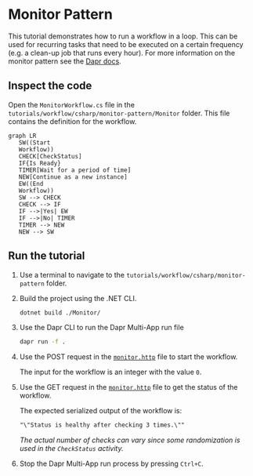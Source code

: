 # Monitor Pattern

This tutorial demonstrates how to run a workflow in a loop. This can be used for recurring tasks that need to be executed on a certain frequency (e.g. a clean-up job that runs every hour). For more information on the monitor pattern see the [Dapr docs](https://docs.dapr.io/developing-applications/building-blocks/workflow/workflow-patterns/#monitor).

## Inspect the code

Open the `MonitorWorkflow.cs` file in the `tutorials/workflow/csharp/monitor-pattern/Monitor` folder. This file contains the definition for the workflow.

```mermaid
graph LR
   SW((Start
   Workflow))
   CHECK[CheckStatus]
   IF{Is Ready}
   TIMER[Wait for a period of time]
   NEW[Continue as a new instance]
   EW((End
   Workflow))
   SW --> CHECK
   CHECK --> IF
   IF -->|Yes| EW
   IF -->|No| TIMER
   TIMER --> NEW
   NEW --> SW
```

## Run the tutorial

1. Use a terminal to navigate to the `tutorials/workflow/csharp/monitor-pattern` folder.
2. Build the project using the .NET CLI.

    ```bash
    dotnet build ./Monitor/
    ```

3. Use the Dapr CLI to run the Dapr Multi-App run file

    ```bash
    dapr run -f .
    ```

4. Use the POST request in the [`monitor.http`](./monitor.http) file to start the workflow.

    The input for the workflow is an integer with the value `0`.

5. Use the GET request in the [`monitor.http`](./monitor.http) file to get the status of the workflow.

    The expected serialized output of the workflow is:

    ```txt
    "\"Status is healthy after checking 3 times.\""
    ```

    *The actual number of checks can vary since some randomization is used in the `CheckStatus` activity.*

6. Stop the Dapr Multi-App run process by pressing `Ctrl+C`.
